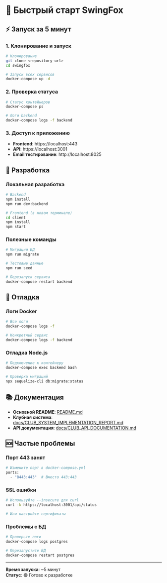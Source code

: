 # 🚀 Быстрый старт SwingFox

## ⚡ Запуск за 5 минут

### 1. Клонирование и запуск

```bash
# Клонирование
git clone <repository-url>
cd swingfox

# Запуск всех сервисов
docker-compose up -d
```

### 2. Проверка статуса

```bash
# Статус контейнеров
docker-compose ps

# Логи backend
docker-compose logs -f backend
```

### 3. Доступ к приложению

- **Frontend**: https://localhost:443
- **API**: https://localhost:3001
- **Email тестирование**: http://localhost:8025

## 🔧 Разработка

### Локальная разработка

```bash
# Backend
npm install
npm run dev:backend

# Frontend (в новом терминале)
cd client
npm install
npm start
```

### Полезные команды

```bash
# Миграции БД
npm run migrate

# Тестовые данные
npm run seed

# Перезапуск сервиса
docker-compose restart backend
```

## 🐛 Отладка

### Логи Docker

```bash
# Все логи
docker-compose logs -f

# Конкретный сервис
docker-compose logs -f backend
```

### Отладка Node.js

```bash
# Подключение к контейнеру
docker-compose exec backend bash

# Проверка миграций
npx sequelize-cli db:migrate:status
```

## 📚 Документация

- **Основной README**: [README.md](./README.md)
- **Клубная система**: [docs/CLUB_SYSTEM_IMPLEMENTATION_REPORT.md](./docs/CLUB_SYSTEM_IMPLEMENTATION_REPORT.md)
- **API документация**: [docs/CLUB_API_DOCUMENTATION.md](./docs/CLUB_API_DOCUMENTATION.md)

## 🆘 Частые проблемы

### Порт 443 занят
```bash
# Измените порт в docker-compose.yml
ports:
  - "8443:443"  # Вместо 443:443
```

### SSL ошибки
```bash
# Используйте --insecure для curl
curl -k https://localhost:3001/api/status

# Или настройте сертификаты
```

### Проблемы с БД
```bash
# Проверьте логи
docker-compose logs postgres

# Перезапустите БД
docker-compose restart postgres
```

---

**Время запуска**: ~5 минут  
**Статус**: 🟢 Готово к разработке
